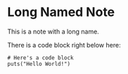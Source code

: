 # Long Named Note

This is a note with a long name.

There is a code block right below here:

```
# Here's a code block
puts("Hello World!")
```
